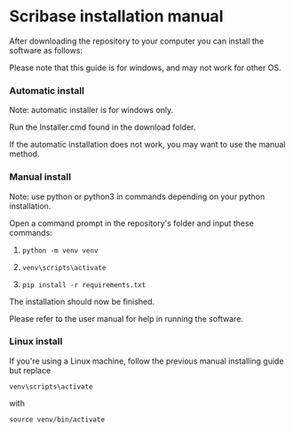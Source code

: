 # Scribase installation manual
After downloading the repository to your computer you can install the software as follows:

Please note that this guide is for windows, and may not work for other OS.

### Automatic install
Note: automatic installer is for windows only.

Run the Installer.cmd found in the download folder.

If the automatic installation does not work, you may want to use the manual method.

### Manual install
Note: use python or python3 in commands depending on your python installation.

Open a command prompt in the repository's folder and input these commands:

1. `python -m venv venv`

2. `venv\scripts\activate`

3. `pip install -r requirements.txt`

The installation should now be finished.

Please refer to the user manual for help in running the software.

### Linux install
If you're using a Linux machine, follow the previous manual installing guide but replace

`venv\scripts\activate`

with

`source venv/bin/activate`
